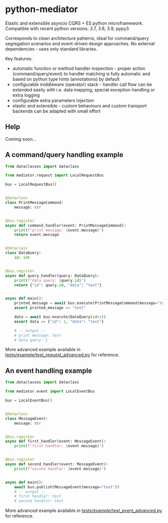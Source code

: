 # python-mediator
Elastic and extensible asyncio CQRS + ES python microframework.
Compatible with recent python versions: 3.7, 3.8, 3.9, pypy3.

Corresponds to clean architecture patterns, ideal for
command/query segregation scenarios and event-driven design approaches.
No external dependencies - uses only standard libraries.

Key features:
- automatic function or method handler inspection -
  proper action (command/query/event) to handler matching is fully automatic
  and based on python type hints (annotations) by default
- configurable middleware (operator) stack -
  handler call flow can be extended easily
  with i.e. data mapping, special exception handling or extra logging
- configurable extra parameters injection
- elastic and extensible -
  custom behaviours and custom transport backends can be adapted with small effort

## Help
Coming soon...

## A command/query handling example
```python
from dataclasses import dataclass

from mediator.request import LocalRequestBus

bus = LocalRequestBus()


@dataclass
class PrintMessageCommand:
    message: str


@bus.register
async def command_handler(event: PrintMessageCommand):
    print(f"print message: {event.message}")
    return event.message


@dataclass
class DataQuery:
    id: int


@bus.register
async def query_handler(query: DataQuery):
    print(f"data query: {query.id}")
    return {"id": query.id, "data": "test"}


async def main():
    printed_message = await bus.execute(PrintMessageCommand(message="test"))
    assert printed_message == "test"

    data = await bus.execute(DataQuery(id=1))
    assert data == {"id": 1, "data": "test"}

    # -- output --
    # print message: test
    # data query: 1

```
More advanced example available in [tests/example/test_request_advanced.py](tests/example/test_request_advanced.py) for reference.

## An event handling example
```python
from dataclasses import dataclass

from mediator.event import LocalEventBus

bus = LocalEventBus()


@dataclass
class MessageEvent:
    message: str


@bus.register
async def first_handler(event: MessageEvent):
    print(f"first handler: {event.message}")


@bus.register
async def second_handler(event: MessageEvent):
    print(f"second handler: {event.message}")


async def main():
    await bus.publish(MessageEvent(message="test"))
    # -- output --
    # first handler: test
    # second handler: test
```
More advanced example available in [tests/example/test_event_advanced.py](tests/example/test_event_advanced.py) for reference.
